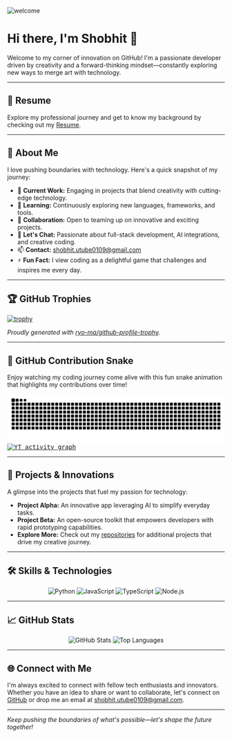 <!-- Banner Section -->
![welcome](https://user-images.githubusercontent.com/45633928/104728821-af559d80-5761-11eb-9eaf-531d390ef588.gif)

# Hi there, I'm Shobhit 👋

Welcome to my corner of innovation on GitHub! I'm a passionate developer driven by creativity and a forward-thinking mindset—constantly exploring new ways to merge art with technology.

---

## 📄 Resume

Explore my professional journey and get to know my background by checking out my [Resume](https://raw.githubusercontent.com/shobhit0109/shobhit0109/shobhitResume.pdf).

---

## 🚀 About Me

I love pushing boundaries with technology. Here's a quick snapshot of my journey:

- 🔭 **Current Work:** Engaging in projects that blend creativity with cutting-edge technology.
- 🌱 **Learning:** Continuously exploring new languages, frameworks, and tools.
- 👯 **Collaboration:** Open to teaming up on innovative and exciting projects.
- 💬 **Let's Chat:** Passionate about full-stack development, AI integrations, and creative coding.
- 📫 **Contact:** [shobhit.utube0109@gmail.com](mailto:shobhit.utube0109@gmail.com)
- ⚡ **Fun Fact:** I view coding as a delightful game that challenges and inspires me every day.

---

## 🏆 GitHub Trophies

[![trophy](https://github-profile-trophy.vercel.app/?username=shobhit&theme=radical)](https://github.com/ryo-ma/github-profile-trophy)

*Proudly generated with [ryo-ma/github-profile-trophy](https://github.com/ryo-ma/github-profile-trophy).*

---

## 🐍 GitHub Contribution Snake

Enjoy watching my coding journey come alive with this fun snake animation that highlights my contributions over time!

<picture>
  <source media="(prefers-color-scheme: dark)" srcset="https://raw.githubusercontent.com/shobhit0109/shobhit0109/output/github-contribution-grid-snake-dark.svg"/>
  <source media="(prefers-color-scheme: light)" srcset="https://raw.githubusercontent.com/shobhit0109/shobhit0109/output/github-contribution-grid-snake.svg"/>
  <img alt="GitHub Contribution Snake" src="https://raw.githubusercontent.com/shobhit0109/shobhit0109/output/github-contribution-grid-snake.svg"/>
</picture>

<samp>
  <a href="https://github.com/shobhit0109">
    <img alt="YT activity graph" src="https://github-readme-activity-graph.vercel.app/graph?username=shobhit0109&theme=github-compact&hide_border=true" />
  </a>
  <br/>
</samp>

---

## 🚀 Projects & Innovations

A glimpse into the projects that fuel my passion for technology:

- **Project Alpha:** An innovative app leveraging AI to simplify everyday tasks.
- **Project Beta:** An open-source toolkit that empowers developers with rapid prototyping capabilities.
- **Explore More:** Check out my [repositories](https://github.com/shobhit0109?tab=repositories) for additional projects that drive my creative journey.

---

## 🛠️ Skills & Technologies

<p align="center">
  <img src="https://img.shields.io/badge/Python-3776AB?style=for-the-badge&logo=python&logoColor=white" alt="Python" height="30"/>
  <img src="https://img.shields.io/badge/JavaScript-F7DF1E?style=for-the-badge&logo=javascript&logoColor=black" alt="JavaScript" height="30"/>
  <img src="https://img.shields.io/badge/TypeScript-3178C6?style=for-the-badge&logo=typescript&logoColor=white" alt="TypeScript" height="30"/>
  <img src="https://img.shields.io/badge/Node.js-43853D?style=for-the-badge&logo=node.js&logoColor=white" alt="Node.js" height="30"/>
</p>

<!-- Add more badges as needed -->

---

## 📈 GitHub Stats

<p align="center">
  <img height="300" src="https://anuraghazra-github-readme-stats-seven.vercel.app/api?username=shobhit0109&show_icons=true&theme=radical&show=reviews,discussions_started,discussions_answered,prs_merged,prs_merged_percentage" alt="GitHub Stats"/>
  <img height="300" src="https://anuraghazra-github-readme-stats-seven.vercel.app/api/top-langs/?username=shobhit0109&show_icons=true&theme=radical&langs_count=6" alt="Top Languages"/>
</p>

---

## 🌐 Connect with Me

I'm always excited to connect with fellow tech enthusiasts and innovators. Whether you have an idea to share or want to collaborate, let's connect on [GitHub](https://github.com/shobhit0109) or drop me an email at [shobhit.utube0109@gmail.com](mailto:shobhit.utube0109@gmail.com).

---

*Keep pushing the boundaries of what's possible—let's shape the future together!*
